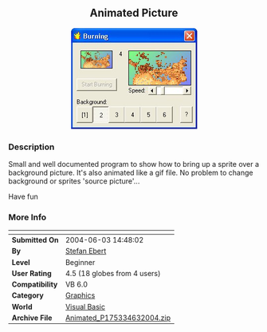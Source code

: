 ﻿<div align="center">

## Animated Picture

<img src="PIC200463144752281.jpg">
</div>

### Description

Small and well documented program to show how to bring up a sprite over a background picture. It's also animated like a gif file. No problem to change background or sprites 'source picture'...

Have fun
 
### More Info
 


<span>             |<span>
---                |---
**Submitted On**   |2004-06-03 14:48:02
**By**             |[Stefan Ebert](https://github.com/Planet-Source-Code/PSCIndex/blob/master/ByAuthor/stefan-ebert.md)
**Level**          |Beginner
**User Rating**    |4.5 (18 globes from 4 users)
**Compatibility**  |VB 6\.0
**Category**       |[Graphics](https://github.com/Planet-Source-Code/PSCIndex/blob/master/ByCategory/graphics__1-46.md)
**World**          |[Visual Basic](https://github.com/Planet-Source-Code/PSCIndex/blob/master/ByWorld/visual-basic.md)
**Archive File**   |[Animated\_P175334632004\.zip](https://github.com/Planet-Source-Code/stefan-ebert-animated-picture__1-54161/archive/master.zip)








